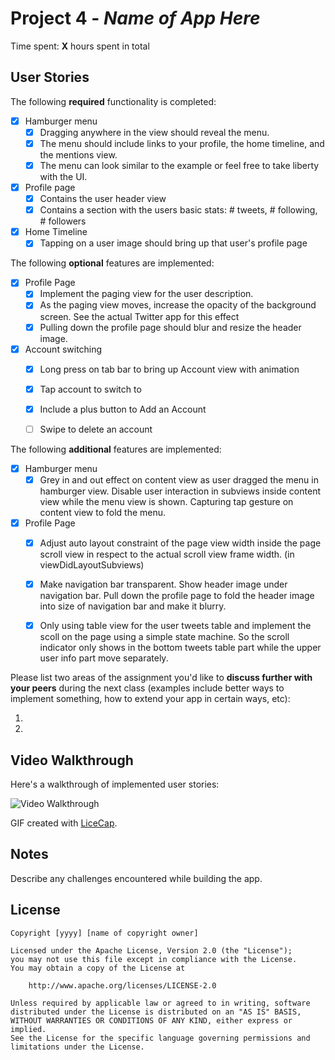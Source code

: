 # Project 4 - *Name of App Here*

Time spent: **X** hours spent in total

## User Stories

The following **required** functionality is completed:

- [x] Hamburger menu
   - [x] Dragging anywhere in the view should reveal the menu.
   - [x] The menu should include links to your profile, the home timeline, and the mentions view.
   - [x] The menu can look similar to the example or feel free to take liberty with the UI.
- [x] Profile page
   - [x] Contains the user header view
   - [x] Contains a section with the users basic stats: # tweets, # following, # followers
- [x] Home Timeline
   - [x] Tapping on a user image should bring up that user's profile page

The following **optional** features are implemented:

- [x] Profile Page
   - [x] Implement the paging view for the user description.
   - [x] As the paging view moves, increase the opacity of the background screen. See the actual Twitter app for this effect
   - [x] Pulling down the profile page should blur and resize the header image.
- [x] Account switching
   - [x] Long press on tab bar to bring up Account view with animation
   - [x] Tap account to switch to
   - [x] Include a plus button to Add an Account
   - [ ] Swipe to delete an account


The following **additional** features are implemented:

- [x] Hamburger menu
  - [x] Grey in and out effect on content view as user dragged the menu in hamburger view. Disable user interaction in subviews inside content view while the menu view is shown. Capturing tap gesture on content view to fold the menu.
- [x] Profile Page
  - [x] Adjust auto layout constraint of the page view width inside the page scroll view in respect to the actual scroll view frame width. (in viewDidLayoutSubviews)
  - [x] Make navigation bar transparent. Show header image under navigation bar. Pull down the profile page to fold the header image into size of navigation bar and make it blurry.
  - [x] Only using table view for the user tweets table and implement the scoll on the page using a simple state machine. So the scroll indicator only shows in the bottom tweets table part while the upper user info part move separately.
  

Please list two areas of the assignment you'd like to **discuss further with your peers** during the next class (examples include better ways to implement something, how to extend your app in certain ways, etc):

  1.
  2.


## Video Walkthrough

Here's a walkthrough of implemented user stories:

<img src='TwitterAdvancedWalkThrough_Xiang.gif' title='Video Walkthrough' width='' alt='Video Walkthrough' />

GIF created with [LiceCap](http://www.cockos.com/licecap/).

## Notes

Describe any challenges encountered while building the app.

## License

    Copyright [yyyy] [name of copyright owner]

    Licensed under the Apache License, Version 2.0 (the "License");
    you may not use this file except in compliance with the License.
    You may obtain a copy of the License at

        http://www.apache.org/licenses/LICENSE-2.0

    Unless required by applicable law or agreed to in writing, software
    distributed under the License is distributed on an "AS IS" BASIS,
    WITHOUT WARRANTIES OR CONDITIONS OF ANY KIND, either express or implied.
    See the License for the specific language governing permissions and
    limitations under the License.
